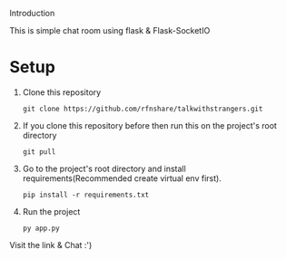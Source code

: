 Introduction

This is simple chat room using flask & Flask-SocketIO

# Setup

1. Clone this repository
    ```
    git clone https://github.com/rfnshare/talkwithstrangers.git
    ```

2. If you clone this repository before then run this on the project's root directory
    ```
    git pull
    ```
3. Go to the project's root directory and install requirements(Recommended create virtual env first).
    ```
    pip install -r requirements.txt
    ```
4. Run the project
    ```
    py app.py
    ```
   
Visit the link & Chat :')